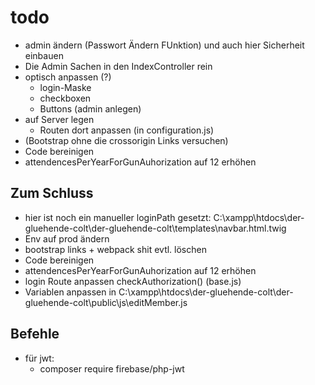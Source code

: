 # todo

- admin ändern (Passwort Ändern FUnktion) und auch hier Sicherheit einbauen
- Die Admin Sachen in den IndexController rein
- optisch anpassen (?)
  - login-Maske
  - checkboxen
  - Buttons (admin anlegen)
- auf Server legen
  - Routen dort anpassen (in configuration.js)
- (Bootstrap ohne die crossorigin Links versuchen)
- Code bereinigen
- attendencesPerYearForGunAuhorization auf 12 erhöhen
    

## Zum Schluss
- hier ist noch ein manueller loginPath gesetzt: C:\xampp\htdocs\der-gluehende-colt\der-gluehende-colt\templates\navbar.html.twig
- Env auf prod ändern
- bootstrap links + webpack shit evtl. löschen
- Code bereinigen
- attendencesPerYearForGunAuhorization auf 12 erhöhen
- login Route anpassen checkAuthorization() (base.js)
- Variablen anpassen in C:\xampp\htdocs\der-gluehende-colt\der-gluehende-colt\public\js\editMember.js

## Befehle
- für jwt:
  * composer require firebase/php-jwt
